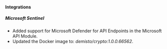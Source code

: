 
#### Integrations

##### Microsoft Sentinel

- Added support for Microsoft Defender for API Endpoints in the Microsoft API Module.
- Updated the Docker image to: *demisto/crypto:1.0.0.66562*.
